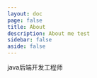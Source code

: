 ```yaml
---
layout: doc
page: false
title: About
description: About me test
sidebar: false
aside: false
---
```


java后端开发工程师
